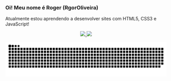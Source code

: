 ### Oi! Meu nome é Roger (RgorOliveira) 

Atualmente estou aprendendo a desenvolver sites com HTML5, CSS3 e JavaScript!

<div align="center">
  <a href="https://github.com/rgoroliveira">
  <img height="180em" src="https://github-readme-stats.vercel.app/api?username=rgoroliveira&show_icons=true&theme=dracula&include_all_commits=true&count_private=true"/>
  <img height="180em" src="https://github-readme-stats.vercel.app/api/top-langs/?username=rgoroliveira&layout=compact&langs_count=7&theme=dracula"/>
</div>

![Snake animation](https://github.com/RgorOliveira/RgorOliveira/blob/output/github-contribution-grid-snake.svg)
